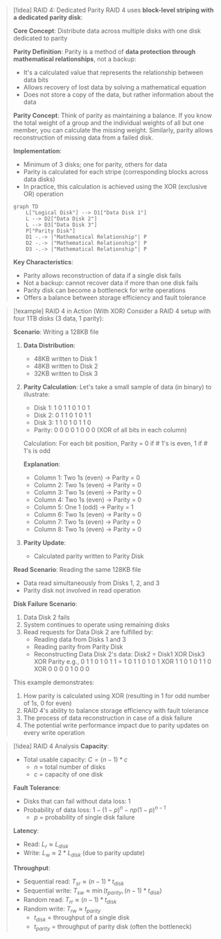 > [!idea] RAID 4: Dedicated Parity
> RAID 4 uses **block-level striping with a dedicated parity disk**:
> 
> **Core Concept**: Distribute data across multiple disks with one disk dedicated to parity
> 
> **Parity Definition**: 
> Parity is a method of **data protection through mathematical relationships**, not a backup:
> - It's a calculated value that represents the relationship between data bits
> - Allows recovery of lost data by solving a mathematical equation
> - Does not store a copy of the data, but rather information about the data
> 
> **Parity Concept**:
> Think of parity as maintaining a balance. If you know the total weight of a group and the individual weights of all but one member, you can calculate the missing weight. Similarly, parity allows reconstruction of missing data from a failed disk.
> 
> **Implementation**: 
> - Minimum of 3 disks; one for parity, others for data
> - Parity is calculated for each stripe (corresponding blocks across data disks)
> - In practice, this calculation is achieved using the XOR (exclusive OR) operation
> 
> ```mermaid
> graph TD
>     L["Logical Disk"] --> D1["Data Disk 1"]
>     L --> D2["Data Disk 2"]
>     L --> D3["Data Disk 3"]
>     P["Parity Disk"]
>     D1 -.-> |"Mathematical Relationship"| P
>     D2 -.-> |"Mathematical Relationship"| P
>     D3 -.-> |"Mathematical Relationship"| P
> ```
> 
> **Key Characteristics**:
> - Parity allows reconstruction of data if a single disk fails
> - Not a backup: cannot recover data if more than one disk fails
> - Parity disk can become a bottleneck for write operations
> - Offers a balance between storage efficiency and fault tolerance

> [!example] RAID 4 in Action (With XOR)
> Consider a RAID 4 setup with four 1TB disks (3 data, 1 parity):
> 
> **Scenario**: Writing a 128KB file
> 
> 1. **Data Distribution**:
>    - 48KB written to Disk 1
>    - 48KB written to Disk 2
>    - 32KB written to Disk 3
> 
> 2. **Parity Calculation**:
>    Let's take a small sample of data (in binary) to illustrate:
>    - Disk 1: 1 0 1 1 0 1 0 1
>    - Disk 2: 0 1 1 0 1 0 1 1
>    - Disk 3: 1 1 0 1 0 1 1 0
>    - Parity:  0 0 0 0 1 0 0 0 (XOR of all bits in each column)
> 
>    Calculation: For each bit position,
>    Parity = 0 if # 1's is even, 1 if # 1's is odd
> 
>    **Explanation**:
>    - Column 1: Two 1s (even)   → Parity = 0
>    - Column 2: Two 1s (even)   → Parity = 0
>    - Column 3: Two 1s (even)   → Parity = 0
>    - Column 4: Two 1s (even)   → Parity = 0
>    - Column 5: One 1 (odd)     → Parity = 1
>    - Column 6: Two 1s (even)   → Parity = 0
>    - Column 7: Two 1s (even)   → Parity = 0
>    - Column 8: Two 1s (even)   → Parity = 0
> 
> 3. **Parity Update**:
>    - Calculated parity written to Parity Disk
> 
> **Read Scenario**: Reading the same 128KB file
> - Data read simultaneously from Disks 1, 2, and 3
> - Parity disk not involved in read operation
> 
> **Disk Failure Scenario**:
> 1. Data Disk 2 fails
> 2. System continues to operate using remaining disks
> 3. Read requests for Data Disk 2 are fulfilled by:
>    - Reading data from Disks 1 and 3
>    - Reading parity from Parity Disk
>    - Reconstructing Data Disk 2's data:
>      Disk2 = Disk1 XOR Disk3 XOR Parity
>      e.g., 0 1 1 0 1 0 1 1 = 1 0 1 1 0 1 0 1 XOR 1 1 0 1 0 1 1 0 XOR 0 0 0 0 1 0 0 0
> 
> This example demonstrates:
> 1. How parity is calculated using XOR (resulting in 1 for odd number of 1s, 0 for even)
> 2. RAID 4's ability to balance storage efficiency with fault tolerance
> 3. The process of data reconstruction in case of a disk failure
> 4. The potential write performance impact due to parity updates on every write operation


> [!idea] RAID 4 Analysis
> **Capacity**: 
> - Total usable capacity: $C = (n - 1) * c$
>   - $n$ = total number of disks
>   - $c$ = capacity of one disk
> 
> **Fault Tolerance**:
> - Disks that can fail without data loss: 1
> - Probability of data loss: $1 - (1-p)^n - np(1-p)^{n-1}$
>   - $p$ = probability of single disk failure
> 
> **Latency**:
> - Read: $L_r \approx L_{disk}$
> - Write: $L_w \approx 2 * L_{disk}$ (due to parity update)
> 
> **Throughput**:
> - Sequential read: $T_{sr} \approx (n-1) * t_{disk}$
> - Sequential write: $T_{sw} \approx \min(t_{parity}, (n-1) * t_{disk})$
> - Random read: $T_{rr} \approx (n-1) * t_{disk}$
> - Random write: $T_{rw} \approx t_{parity}$
>   - $t_{disk}$ = throughput of a single disk
>   - $t_{parity}$ = throughput of parity disk (often the bottleneck)





